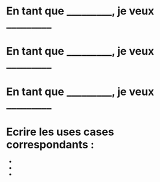 # En tant que _________, je veux _________
# En tant que _________, je veux _________
# En tant que _________, je veux _________

# Ecrire les uses cases correspondants :

*
*
*
